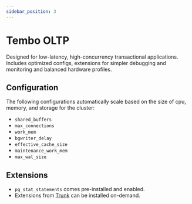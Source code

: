 ```yaml
---
sidebar_position: 3
---
```


# Tembo OLTP

Designed for low-latency, high-concurrency transactional applications. Includes optimized configs, extensions for simpler debugging and monitoring and balanced hardware profiles.

## Configuration

The following configurations automatically scale based on the size of cpu, memory, and storage for the cluster:

- `shared_buffers`
- `max_connections`
- `work_mem`
- `bgwriter_delay`
- `effective_cache_size`
- `maintenance_work_mem`
- `max_wal_size`

## Extensions

- `pg_stat_statements` comes pre-installed and enabled.
- Extensions from [Trunk](https://pgt.dev) can be installed on-demand.
